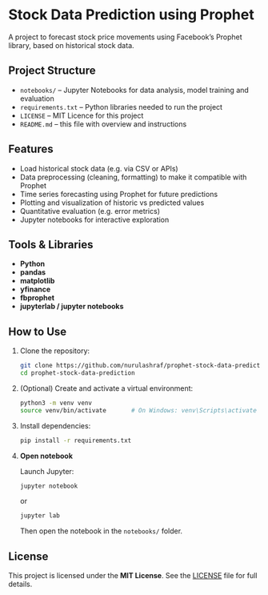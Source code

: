 # Stock Data Prediction using Prophet

A project to forecast stock price movements using Facebook’s Prophet library, based on historical stock data.  

## Project Structure

- `notebooks/` – Jupyter Notebooks for data analysis, model training and evaluation  
- `requirements.txt` – Python libraries needed to run the project  
- `LICENSE` – MIT Licence for this project  
- `README.md` – this file with overview and instructions
  
## Features

- Load historical stock data (e.g. via CSV or APIs)  
- Data preprocessing (cleaning, formatting) to make it compatible with Prophet  
- Time series forecasting using Prophet for future predictions  
- Plotting and visualization of historic vs predicted values  
- Quantitative evaluation (e.g. error metrics)  
- Jupyter notebooks for interactive exploration  

## Tools & Libraries

- **Python**
- **pandas**
- **matplotlib**
- **yfinance**
- **fbprophet**
- **jupyterlab / jupyter notebooks**

## How to Use

1. Clone the repository:

   ```bash
   git clone https://github.com/nurulashraf/prophet-stock-data-prediction.git
   cd prophet-stock-data-prediction
   ```

2. (Optional) Create and activate a virtual environment:

   ```bash
   python3 -m venv venv
   source venv/bin/activate       # On Windows: venv\Scripts\activate
   ```

3. Install dependencies:

   ```bash
   pip install -r requirements.txt
   ```

4. **Open notebook**

   Launch Jupyter:

   ```bash
   jupyter notebook
   ```

   or

   ```bash
   jupyter lab
   ```

   Then open the notebook in the `notebooks/` folder.


## License

This project is licensed under the **MIT License**. See the [LICENSE](LICENSE) file for full details.

